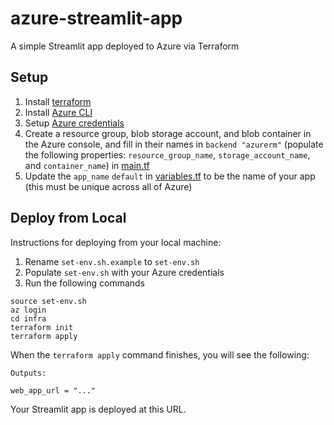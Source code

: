# azure-streamlit-app
A simple Streamlit app deployed to Azure via Terraform

## Setup
1. Install [terraform](https://www.terraform.io/)
1. Install [Azure CLI](https://learn.microsoft.com/en-us/cli/azure/install-azure-cli)
1. Setup [Azure credentials](https://developer.hashicorp.com/terraform/tutorials/azure-get-started/azure-build#authenticate-using-the-azure-cli)
1. Create a resource group, blob storage account, and blob container in the Azure console, and fill in their names in `backend "azurerm"` (populate the following properties: `resource_group_name`, `storage_account_name`, and `container_name`) in [main.tf](./main.tf)
1. Update the `app_name` `default` in [variables.tf](./infra/variables.tf) to be the name of your app (this must be unique across all of Azure)

## Deploy from Local
Instructions for deploying from your local machine:
1. Rename `set-env.sh.example` to `set-env.sh`
1. Populate `set-env.sh` with your Azure credentials
1. Run the following commands
```
source set-env.sh
az login
cd infra
terraform init
terraform apply
```

When the `terraform apply` command finishes, you will see the following:
```
Outputs:

web_app_url = "..."
```
Your Streamlit app is deployed at this URL.